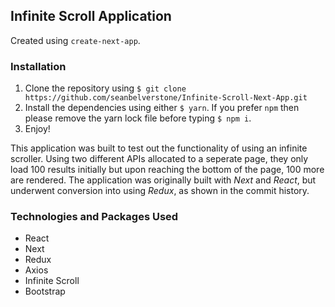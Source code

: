 ## Infinite Scroll Application
Created using `create-next-app`.

### Installation
1. Clone the repository using `$ git clone https://github.com/seanbelverstone/Infinite-Scroll-Next-App.git`
2. Install the dependencies using either `$ yarn`. If you prefer `npm` then please remove the yarn lock file before typing `$ npm i`. 
3. Enjoy!

This application was built to test out the functionality of using an infinite scroller. Using two different APIs allocated to a seperate page, they only load 100 results initially but upon reaching the bottom of the page, 100 more are rendered. The application was originally built with *Next* and *React*, but underwent conversion into using *Redux*, as shown in the commit history.

### Technologies and Packages Used
- React
- Next
- Redux
- Axios
- Infinite Scroll
- Bootstrap
